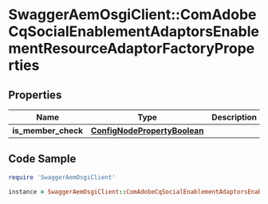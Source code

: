 # SwaggerAemOsgiClient::ComAdobeCqSocialEnablementAdaptorsEnablementResourceAdaptorFactoryProperties

## Properties

Name | Type | Description | Notes
------------ | ------------- | ------------- | -------------
**is_member_check** | [**ConfigNodePropertyBoolean**](ConfigNodePropertyBoolean.md) |  | [optional] 

## Code Sample

```ruby
require 'SwaggerAemOsgiClient'

instance = SwaggerAemOsgiClient::ComAdobeCqSocialEnablementAdaptorsEnablementResourceAdaptorFactoryProperties.new(is_member_check: null)
```


